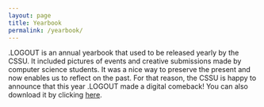 ```yaml
---
layout: page
title: Yearbook
permalink: /yearbook/
---
```


.LOGOUT is an annual yearbook that used to be released yearly by the CSSU. It included pictures of events and creative submissions made by computer science students. It was a nice way to preserve the present and now enables us to reflect on the past. For that reason, the CSSU is happy to announce that this year .LOGOUT made a digital comeback! You can also download it by clicking [here](https://drive.google.com/uc?export=download&id=18M7MiqnrphdoUf94jdxpq32dw-yuyaZj).

<div data-configid="32407205/62243489" style="width:100%;height:700px;" class="issuuembed"></div>
<script type="text/javascript" src="//e.issuu.com/embed.js" async="true"></script>